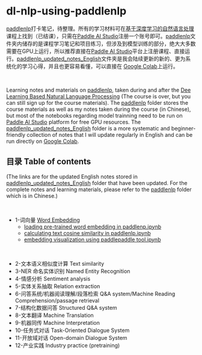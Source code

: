 # dl-nlp-using-paddlenlp

[paddlenlp](https://github.com/PaddlePaddle/PaddleNLP)打卡笔记，待整理。所有的学习材料可在[基于深度学习的自然语言处理](https://aistudio.baidu.com/aistudio/course/introduce/24177)课程上找到（已结课），只需在[Paddle AI Studio](https://aistudio.baidu.com/aistudio/index)注册一个账号即可。[paddlenlp](https://github.com/jaaack-wang/dl-nlp-using-paddlenlp/tree/main/paddlenlp)文件夹内储存的是课程学习笔记和项目练习，但涉及到模型训练的部分，绝大大多数需要在GPU上运行，所以推荐直接在[Paddle AI Studio](https://aistudio.baidu.com/aistudio/index)平台上注册课程、直接运行。[paddlenlp_updated_notes_English](https://github.com/jaaack-wang/dl-nlp-using-paddlenlp/tree/main/paddlenlp_updated_notes_English/WordEmbedding)文件夹是我会陆续更新的新的、更为系统化的学习心得，并且也更容易看懂，可以直接在 [Google Colab](https://colab.research.google.com/notebooks/intro.ipynb?utm_source=scs-index)上运行。

<br>

Learning notes and materials on [paddlenlp](https://github.com/PaddlePaddle/PaddleNLP), taken during and after the [Dee Learning Based Natural Language Processing](https://aistudio.baidu.com/aistudio/course/introduce/24177) (The course is over, but you can still sign up for the course materials). The [paddlenlp](https://github.com/jaaack-wang/dl-nlp-using-paddlenlp/tree/main/paddlenlp) folder stores the course materials as well as my notes taken during the course (in Chinese), but most of the notebooks regarding model trainning need to be run on [Paddle AI Studio](https://aistudio.baidu.com/aistudio/index) platform for free GPU resources. The [paddlenlp_updated_notes_English](https://github.com/jaaack-wang/dl-nlp-using-paddlenlp/tree/main/paddlenlp_updated_notes_English/WordEmbedding) folder is a more systematic and beginner-friendly collection of notes that I will update regularly in English and can be run directly on [Google Colab](https://colab.research.google.com/notebooks/intro.ipynb?utm_source=scs-index). 


## 目录 Table of contents
(The links are for the updated English notes stored in [paddlenlp_updated_notes_English](https://github.com/jaaack-wang/dl-nlp-using-paddlenlp/tree/main/paddlenlp_updated_notes_English/WordEmbedding) folder that have been updated. For the complete notes and learning materials, please refer to the [paddlenlp](https://github.com/jaaack-wang/dl-nlp-using-paddlenlp/tree/main/paddlenlp) folder which is in Chinese.)

<br>

- 1-词向量 [Word Embedding](https://github.com/jaaack-wang/dl-nlp-using-paddlenlp/tree/main/paddlenlp_updated_notes_English/WordEmbedding)
  - [loading pre-trained word embedding in paddlenp.ipynb](https://github.com/jaaack-wang/dl-nlp-using-paddlenlp/blob/main/paddlenlp_updated_notes_English/WordEmbedding/1-loading%20pre-trained%20word%20embedding%20in%20paddlenp.ipynb)
  - [calculating text cosine similarity in paddlenlp.ipynb](https://github.com/jaaack-wang/dl-nlp-using-paddlenlp/blob/main/paddlenlp_updated_notes_English/WordEmbedding/2-calculating%20text%20cosine%20similarity%20in%20paddlenlp.ipynb)
  - [embedding visualization using paddlepaddle tool.ipynb](https://github.com/jaaack-wang/dl-nlp-using-paddlenlp/blob/main/paddlenlp_updated_notes_English/WordEmbedding/3-embedding%20visualization%20using%20paddlepaddle%20tool.ipynb)

<br>

- 2-文本语义相似度计算 Text similarity 
- 3-NER 命名实体识别 Named Entity Recognition
- 4-情感分析 Sentiment analysis
- 5-实体关系抽取 Relation extraction
- 6-问答系统/机器阅读理解/段落检索 Q&A system/Machine Reading Comprehension/passage retrieval 
- 7-结构化数据问答 Structured Q&A system
- 8-文本翻译 Machine Translation
- 9-机器同传 Machine Interpretation 
- 10-任务式对话 Task-Oriented Dialogue System
- 11-开放域对话 Open-domain Dialogue System
- 12-产业实践 Industry practice (pretraining)
